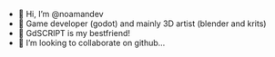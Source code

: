- 👋 Hi, I’m @noamandev
- 👀 Game developer (godot) and mainly 3D artist (blender and krits)
- 🌱 GdSCRIPT is my bestfriend! 
- 💞️ I’m looking to collaborate on github...
